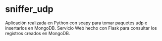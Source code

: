 # sniffer_udp
Aplicación realizada en Python con scapy para tomar paquetes udp e insertarlos en MongoDB. Servicio Web hecho con Flask para consultar los registros creados en MongoDB.

